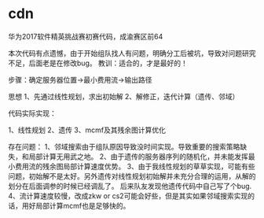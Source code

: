 # cdn
华为2017软件精英挑战赛初赛代码，成渝赛区前64

本次代码有点遗憾，由于开始组队找人有问题，明确分工后被坑，导致对问题研究不足，后面老是在修改bug。
教训：适合的，才是最好的！

步骤：确定服务器位置->最小费用流->输出路径

思想
1、先通过线性规划，求出初始解
2、解修正，迭代计算（遗传、邻域）


代码实际实现：

1、线性规划
2、遗传
3、mcmf及其残余图计算优化


存在问题：
1、邻域搜索由于组队原因导致没时间实现。导致重要的搜索策略缺失，和局部计算无用武之地。
2、由于遗传的服务器序列的随机化，并未能发挥最小费用流的残余图局部计算速度优势。
3、由于我线性规划的草草实现，可能有些问题，初始解不是太好。另外遗传对线性规划初始解并未充分合理的运用，从解的划分在后面调参的时候已经调乱了。
后来队友发现他遗传代码中自己写了个bug.
4、流计算速度较慢，改成zkw or cs2可能会好些，但是其实如果邻域搜索实现的话，用好局部计算mcmf也是足够快的。

